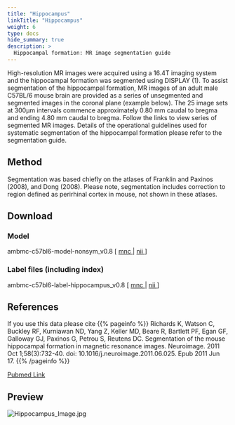 ```yaml
---
title: "Hippocampus"
linkTitle: "Hippocampus"
weight: 6
type: docs
hide_summary: true
description: >
  Hippocampal formation: MR image segmentation guide
---
```


High-resolution MR images were acquired using a 16.4T imaging system and the hippocampal formation was segmented using DISPLAY (1). To assist segmentation of the hippocampal formation, MR images of an adult male C57BL/6 mouse brain are provided as a series of unsegmented and segmented images in the coronal plane (example below). The 25 image sets at 300µm intervals commence approximately 0.80 mm caudal to bregma and ending 4.80 mm caudal to bregma. Follow the links to view series of segmented MR images. Details of the operational guidelines used for systematic segmentation of the hippocampal formation please refer to the segmentation guide.

## Method
Segmentation was based chiefly on the atlases of Franklin and Paxinos (2008), and Dong (2008). Please note, segmentation includes correction to region defined as perirhinal cortex in mouse, not shown in these atlases.

## Download

### Model
ambmc-c57bl6-model-nonsym_v0.8 [ [mnc <i class="fas fa-download"></i>](/uploads/AMBMC/ambmc-c57bl6-model-nonsym_v0.8-mnc.tar.gz) | [nii <i class="fas fa-download"></i>](/uploads/AMBMC/ambmc-c57bl6-model-nonsym_v0.8-nii.tar.gz) ]

### Label files (including index)
ambmc-c57bl6-label-hippocampus_v0.8 [ [mnc <i class="fas fa-download"></i>](/uploads/AMBMC/ambmc-c57bl6-label-hippocampus_v0.8-mnc.tar.gz) | [nii <i class="fas fa-download"></i>](/uploads/AMBMC/ambmc-c57bl6-label-hippocampus_v0.8-nii.tar.gz) ]

## References
If you use this data please cite
{{% pageinfo %}}
Richards K, Watson C, Buckley RF, Kurniawan ND, Yang Z, Keller MD, Beare R, Bartlett PF, Egan GF, Galloway GJ, Paxinos G, Petrou S, Reutens DC. Segmentation of the mouse hippocampal formation in magnetic resonance images. Neuroimage. 2011 Oct 1;58(3):732-40. doi: 10.1016/j.neuroimage.2011.06.025. Epub 2011 Jun 17.
{{% /pageinfo %}}

[Pubmed Link <i class="fas fa-external-link-alt"></i>](https://pubmed.ncbi.nlm.nih.gov/21704710/)

## Preview
![Hippocampus_Image.jpg](../Hippocampus_Image.jpg)
